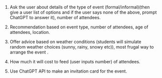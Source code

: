 1. Ask the user about details of the type of event (formal/informal)(then give a user list of options and if the user says none of the above, prompt ChatGPT to answer it), number of attendees.

2. Recommendation based on event type, number of attendees, age of attendees, location.

3. Offer advice based on weather conditions (students will simulate random weather choices (sunny, rainy, snowy etc)), most frugal way to arrange the event .

4. How much it will cost to feed (user inputs number) of attendees. 


5. Use ChatGPT API to make an invitation card for the event.
